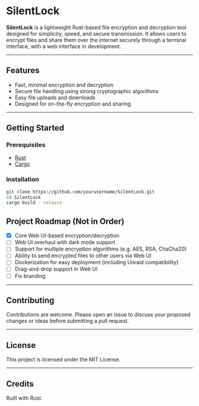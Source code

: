 # SilentLock

**SilentLock** is a lightweight Rust-based file encryption and decryption tool designed for simplicity, speed, and secure transmission. It allows users to encrypt files and share them over the internet securely through a terminal interface, with a web interface in development.

---

## Features

- Fast, minimal encryption and decryption
- Secure file handling using strong cryptographic algorithms
- Easy file uploads and downloads
- Designed for on-the-fly encryption and sharing

---

## Getting Started

### Prerequisites

- [Rust](https://www.rust-lang.org/tools/install)
- [Cargo](https://doc.rust-lang.org/cargo/getting-started/installation.html)

### Installation

```bash
git clone https://github.com/yourusername/SilentLock.git
cd SilentLock
cargo build --release
```

## Project Roadmap (Not in Order)

- [x] Core Web UI-based encryption/decryption
- [ ] Web UI overhaul with dark mode support
- [ ] Support for multiple encryption algorithms (e.g. AES, RSA, ChaCha20)
- [ ] Ability to send encrypted files to other users via Web UI
- [ ] Dockerization for easy deployment (including Unraid compatibility)
- [ ] Drag-and-drop support in Web UI
- [ ] Fix branding

---

## Contributing

Contributions are welcome. Please open an issue to discuss your proposed changes or ideas before submitting a pull request.

---

## License

This project is licensed under the MIT License.

---

## Credits

Built with Rust.
